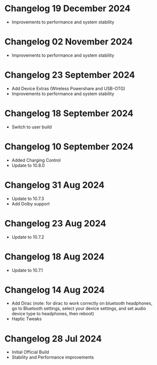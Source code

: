 # Changelog 19 December 2024
- Improvements to performance and system stability

# Changelog 02 November 2024
- Improvements to performance and system stability

# Changelog 23 September 2024
- Add Device Extras (Wireless Powershare and USB-OTG)
- Improvements to performance and system stability

# Changelog 18 September 2024
- Switch to user build

# Changelog 10 September 2024
- Added Charging Control
- Update to 10.8.0

# Changelog 31 Aug 2024
- Update to 10.7.3
- Add Dolby support

# Changelog 23 Aug 2024
- Update to 10.7.2

# Changelog 18 Aug 2024
- Update to 10.7.1

# Changelog 14 Aug 2024
- Add Dirac (note: for dirac to work correctly on bluetooth headphones, go to Bluetooth settings, select your device settings, and set audio device type to headphones, then reboot)
- Haptic Tweaks

# Changelog 28 Jul 2024
- Initial Official Build
- Stability and Performance improvements
